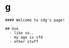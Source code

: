 # g
    #### Welcome to sdg's page!
    
    ## Use
      - like so..
      - my age is sfd
      - other stuff
  